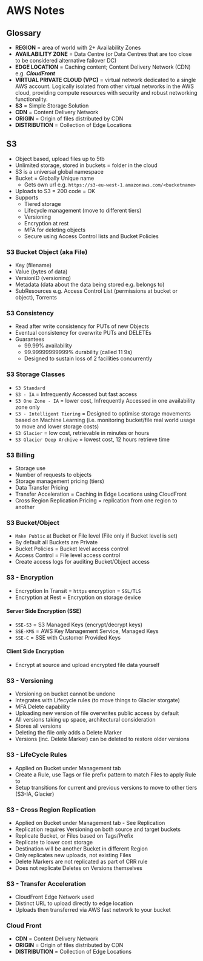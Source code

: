 # AWS Notes

## Glossary

* **REGION** = area of world with 2+ Availability Zones
* **AVAILABILITY ZONE** = Data Centre (or Data Centres that are too close to be considered alternative failover DC)
* **EDGE LOCATION** = Caching content; Content Delivery Network (CDN) e.g. ***CloudFront***
* **VIRTUAL PRIVATE CLOUD (VPC)** = virtual network dedicated to a single AWS account. Logically isolated from other virtual networks in the AWS cloud, providing compute resources with security and robust networking functionality.
* **S3** = Simple Storage Solution
* **CDN** = Content Delivery Network
* **ORIGIN** = Origin of files distributed by CDN
* **DISTRIBUTION** = Collection of Edge Locations

## S3

* Object based, upload files up to 5tb
* Unlimited storage, stored in buckets = folder in the cloud
* S3 is a universal global namespace
* Bucket = Globally Unique name
  * Gets own url e.g. `https://s3-eu-west-1.amazonaws.com/<bucketname>`
* Uploads to S3 = 200 code = OK
* Supports
  * Tiered storage
  * Lifecycle management (move to different tiers)
  * Versioning
  * Encryption at rest
  * MFA for deleting objects
  * Secure using Access Control lists and Bucket Policies

### S3 Bucket Object (aka File)

  * Key (filename)
  * Value (bytes of data)
  * VersionID (versioning)
  * Metadata (data about the data being stored e.g. belongs to)
  * SubResources e.g. Access Control List (permissions at bucket or object), Torrents
 
 ### S3 Consistency

* Read after write consistency for PUTs of new Objects
* Eventual consistency for overwrite PUTs and DELETEs
* Guarantees
  * 99.99% availability
  * 99.99999999999% durability (called 11 9s)
  * Designed to sustain loss of 2 facilities concurrently

### S3 Storage Classes

* `S3 Standard`
* `S3 - IA` = Infrequently Accessed but fast access
* `S3 One Zone - IA` = lower cost, Infrequently Accessed in one availability zone only
* `S3 - Intelligent Tiering` = Designed to optimise storage movements based on Machine Learning (i.e. monitoring bucket/file real world usage to move and lower storage costs)
* `S3 Glacier` = low cost, retrievable in minutes or hours
* `S3 Glacier Deep Archive` = lowest cost, 12 hours retrieve time

### S3 Billing

* Storage use
* Number of requests to objects
* Storage management pricing (tiers)
* Data Transfer Pricing
* Transfer Acceleration = Caching in Edge Locations using CloudFront
* Cross Region Replication Pricing = replication from one region to another

### S3 Bucket/Object 

* `Make Public` at Bucket or File level (File only if Bucket level is set)
* By default all Buckets are Private
* Bucket Policies = Bucket level access control
* Access Control = File level access control
* Create access logs for auditing Bucket/Object access

### S3 - Encryption

* Encryption In Transit = `https` encryption = `SSL/TLS`
* Encryption at Rest = Encryption on storage device

#### Server Side Encryption (SSE)

* `SSE-S3` = S3 Managed Keys (encrypt/decrypt keys) 
* `SSE-KMS` = AWS Key Management Service, Managed Keys
* `SSE-C` = SSE with Customer Provided Keys

#### Client Side Encryption

* Encrypt at source and upload encrypted file data yourself

### S3 - Versioning

* Versioning on bucket cannot be undone
* Integrates with Lifecycle rules (to move things to Glacier storgate)
* MFA Delete capability
* Uploading new version of file overwrites public access by default
* All versions taking up space, architectural consideration
* Stores all versions
* Deleting the file only adds a Delete Marker
* Versions (inc. Delete Marker) can be deleted to restore older versions

### S3 - LifeCycle Rules

* Applied on Bucket under Management tab
* Create a Rule, use Tags or file prefix pattern to match Files to apply Rule to
* Setup transitions for current and previous versions to move to other tiers (S3-IA, Glacier)

### S3 - Cross Region Replication

* Applied on Bucket under Management tab - See Replication
* Replication requires Versioning on both source and target buckets
* Replicate Bucket, or Files based on Tags/Prefix
* Replicate to lower cost storage
* Destination will be another Bucket in different Region
* Only replicates new uploads, not existing Files
* Delete Markers are not replicated as part of CRR rule
* Does not replicate Deletes on Versions themselves

### S3 - Transfer Acceleration

* CloudFront Edge Network used
* Distinct URL to upload directly to edge location
* Uploads then transferred via AWS fast network to your bucket

### Cloud Front

* **CDN** = Content Delivery Network
* **ORIGIN** = Origin of files distributed by CDN
* **DISTRIBUTION** = Collection of Edge Locations

<!--stackedit_data:
eyJoaXN0b3J5IjpbMTI5MjgxNDQxMiw0NjcyMzczNjAsLTE1ND
cwNzcwMDgsNTk5ODkxOTI4LDE3MDU5MTQzMjMsLTQ4OTI1MTUw
NCwtMTc3MzQ5NDQzMl19
-->